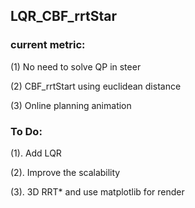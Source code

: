 ## LQR_CBF_rrtStar

### current metric:
(1) No need to solve QP in steer

(2) CBF_rrtStart using euclidean distance

(3) Online planning animation


### To Do:
(1). Add LQR

(2). Improve the scalability

(3). 3D RRT* and use matplotlib for render
